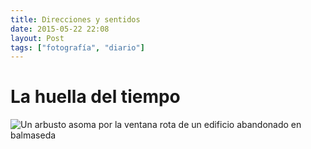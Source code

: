 ```yaml
---
title: Direcciones y sentidos
date: 2015-05-22 22:08
layout: Post
tags: ["fotografía", "diario"]
---
```


# La huella del tiempo

<!-- more -->

<img src="~@images/la-huella-del-tiempo.jpg" alt="Un arbusto asoma por la ventana rota de un edificio abandonado en balmaseda" />
